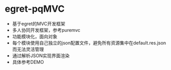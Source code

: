 # egret-pqMVC
- 基于egret的MVC开发框架
- 多人协同开发框架，参考puremvc
- 功能模块化，面向对象
- 每个模块使用自己独立的json配置文件，避免所有资源集中在default.res.json而无法灵活管理
- 通过解析JSON实现界面渲染
- 具体参考DEMO

